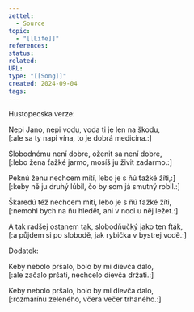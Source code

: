 ```yaml
---
zettel:
  - Source
topic:
  - "[[Life]]"
references: 
status: 
related: 
URL: 
type: "[[Song]]"
created: 2024-09-04
tags:
---
```

Hustopecska verze:

Nepi Jano, nepi vodu, voda ti je len na škodu,  
[:ale sa ty napi vína, to je dobrá medicína.:]

Slobodnému není dobre, oženit sa není dobre,  
[:lebo žena ťažké jarmo, mosíš ju živit zadarmo.:]

Peknú ženu nechcem mítí, lebo je s ňú ťažké žíti,:]  
[:keby ně ju druhý lúbil, čo by som já smutný robil.:]

Škaredú též nechcem míti, lebo je s ňú ťažké žíti,  
[:nemohl bych na ňu hledět, ani v noci u něj ležet.:]

A tak radšej ostanem tak, slobodňučký jako ten fták,  
[:a půjdem si po slobodě, jak rybička v bystrej vodě.:]


Dodatek:

Keby nebolo pršalo, bolo by mi dievča dalo,  
[:ale začalo pršati, nechcelo dievča držati.:]

Keby nebolo pršalo, bolo by mi dievča dalo,  
[:rozmarínu zeleného, včera večer trhaného.:]


